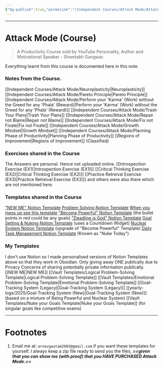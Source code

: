 ```yaml
---
{"dg-publish":true,"permalink":"/Independent Courses/Attack Mode/Attack Mode (Course)/","tags":["Psychology","Wisdom"]}
---
```



---
# Attack Mode (Course)
> A Productivity Course sold by YouTube Personality, Author and Motivational Speaker - Shwetabh Gangwar.

Everything learnt from this course is documented here in this note.

### Notes from the Course.
[[Independent Courses/Attack Mode/Neuroplasticity\|Neuroplasticity]] 
[[Independent Courses/Attack Mode/Pareto Principle\|Pareto Principle]]
[[Independent Courses/Attack Mode/Perform your 'Karma' (Work) without the Greed for any 'Phala' (Reward)\|Perform your 'Karma' (Work) without the Greed for any 'Phala' (Reward)]]
[[Independent Courses/Attack Mode/Trash Your Plans\|Trash Your Plans]]
[[Independent Courses/Attack Mode/Repair not Blame\|Repair not Blame]]
[[Independent Courses/Attack Mode/Fix not Fixate\|Fix not Fixate]] 
[[Independent Courses/Attack Mode/Growth Mindset\|Growth Mindset]]
[[Independent Courses/Attack Mode/Planning Phase of Productivity\|Planning Phase of Productivity]]
[[Regions of Improvement\|Regions of Improvement]] (Classified)

### Exercises shared in the Course
The Answers are personal. Hence not uploaded online.
[[Introspection Exercise (EX1)\|Introspection Exercise (EX1)]] 
[[Critical Thinking Exercise (EX2)\|Critical Thinking Exercise (EX2)]] 
[[Practice Retreival Exercise (EX3)\|Practice Retreival Exercise (EX3)]] 
and others were also there which are not mentioned here.

### Templates shared in the Course
["NEW ME" Notion Template](https://crystal-position-63c.notion.site/NEW-ME-2697c303e0284712a9ea6bea022f56bd)
[Problem Solving Notion Template](https://crystal-position-63c.notion.site/Problem-Solving-b5aed05cb80b4ac8bc800f187b280452)
[When you mess up see this template](https://crystal-position-63c.notion.site/Script-When-you-mess-up-e10845ffec554a8b93c64607b6c30984)
["Become Powerful" Notion Template](https://crystal-position-63c.notion.site/Power-System-90d4136d03d34f98a735929b730fecf7) (the bullet points in red could be any goals)
["Deadline is God" Notion Template](https://crystal-position-63c.notion.site/GOD-Deadlines-0fdb872758324a19a1db962e07b2e635)
[Goal Setting & Nuking Notion Template](https://crystal-position-63c.notion.site/Nuke-xyz-f3986233c4c746b8a36d60a213b591a8) (uses a Countdown Widget)
[Nuclear System Notion Template](https://crystal-position-63c.notion.site/Nuclear-System-189a0de810584863a6d4f2d656a0eb90) (upgrade of "Become Powerful" Template)
[Daily Task Management Notion Template](https://crystal-position-63c.notion.site/Nuke-Today-b9b63ff431114fd082c649f84ad293f8) (Known as "Nuke Today")

### My Templates
I don't use Notion so I made personalised versions of Notion Templates above so that they work in Obsidian. Only giving away ONE publically due to Privacy Concerns of sharing potentially private information publically.
[[NEW ME\|NEW ME]]
[[Vault Templates/Logical Problem-Solving Template\|Logical Problem-Solving Template]]
[[Vault Templates/Emotional Problem-Solving Template\|Emotional Problem-Solving Template]]
[[Goal-Tracking System (Legacy)\|Goal-Tracking System (Legacy)]]
[[yearly-logs/2025/Goal-Tracking System (New)\|Goal-Tracking System (New)]] (based on a mixture of Being Powerful and Nuclear System)
[[Vault Templates/Nuke your Goals Template\|Nuke your Goals Template]] (for singular goals like competitive exams)


---
# Footnotes
1. Email me at: `arnavgautam2003@gmail.com` if you want these templates for yourself. I always keep a zip file ready to send you the files, ***==given that you can show me (with proof) that you HAVE PURCHASED Attack Mode.==***